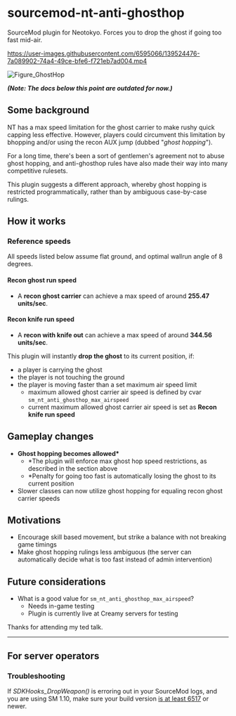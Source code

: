 # sourcemod-nt-anti-ghosthop
SourceMod plugin for Neotokyo. Forces you to drop the ghost if going too fast mid-air.

https://user-images.githubusercontent.com/6595066/139524476-7a089902-74a4-49ce-bfe6-f721eb7ad004.mp4

![Figure_GhostHop](https://user-images.githubusercontent.com/6595066/149028760-bc9cfc14-5e6e-4efe-802f-92a5d8351a18.png)

_**(Note: The docs below this point are outdated for now.)**_

## Some background
NT has a max speed limitation for the ghost carrier to make rushy quick capping less effective.
However, players could circumvent this limitation by bhopping and/or using the recon AUX jump (dubbed "*ghost hopping*").

For a long time, there's been a sort of gentlemen's agreement not to abuse ghost hopping,
and anti-ghosthop rules have also made their way into many competitive rulesets.

This plugin suggests a different approach, whereby ghost hopping is restricted programmatically, rather than by ambiguous case-by-case rulings.

## How it works

### Reference speeds

All speeds listed below assume flat ground, and optimal wallrun angle of 8 degrees.

#### Recon ghost run speed
* A **recon ghost carrier** can achieve a max speed of around **255.47 units/sec**.
#### Recon knife run speed
* A **recon with knife out** can achieve a max speed of around **344.56 units/sec**.

This plugin will instantly **drop the ghost** to its current position, if:
* a player is carrying the ghost
* the player is not touching the ground
* the player is moving faster than a set maximum air speed limit
  * maximum allowed ghost carrier air speed is defined by cvar `sm_nt_anti_ghosthop_max_airspeed`
  * current maximum allowed ghost carrier air speed is set as **Recon knife run speed**

## Gameplay changes

* **Ghost hopping becomes allowed\***
  * \*The plugin will enforce max ghost hop speed restrictions, as described in the section above
  * \*Penalty for going too fast is automatically losing the ghost to its current position
* Slower classes can now utilize ghost hopping for equaling recon ghost carrier speeds

## Motivations

* Encourage skill based movement, but strike a balance with not breaking game timings
* Make ghost hopping rulings less ambiguous (the server can automatically decide what is too fast instead of admin intervention)

## Future considerations

* What is a good value for `sm_nt_anti_ghosthop_max_airspeed`?
  * Needs in-game testing
  * Plugin is currently live at Creamy servers for testing

Thanks for attending my ted talk.

<hr>

## For server operators

### Troubleshooting
If *SDKHooks_DropWeapon()* is erroring out in your SourceMod logs, and you are using SM 1.10, make sure your build version [is at least 6517](https://github.com/alliedmodders/sourcemod/commit/36341a5984f21aeb4621d321f3af940) or newer.
